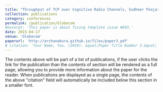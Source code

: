 ```yaml
---
title: "Throughput of TCP over Cognitive Radio Channels, Sudheer Poojary, Akash Agrawal, Bhoomika Gupta, Archana Bura, Vinod Sharma"
collection: publications
category: conferences
permalink: /publication/Globecom
#excerpt: 'This paper is about fixing template issue #693.'
date: 2015-04-17
venue: 'Globecom'
paperurl: 'http://archanabura.github.io/files/paper3.pdf'
# citation: 'Your Name, You. (2019). &quot;Paper Title Number 3.&quot; <i>GitHub Journal of Bugs</i>. 1(3).'
---
```


The contents above will be part of a list of publications, if the user clicks the link for the publication than the contents of section will be rendered as a full page, allowing you to provide more information about the paper for the reader. When publications are displayed as a single page, the contents of the above "citation" field will automatically be included below this section in a smaller font.
